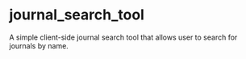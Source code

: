 # journal_search_tool
A simple client-side journal search tool that allows user to search for journals by name.
